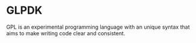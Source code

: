 # GLPDK
GPL is an experimental programming language with an unique syntax that aims to make writing code clear and consistent.

